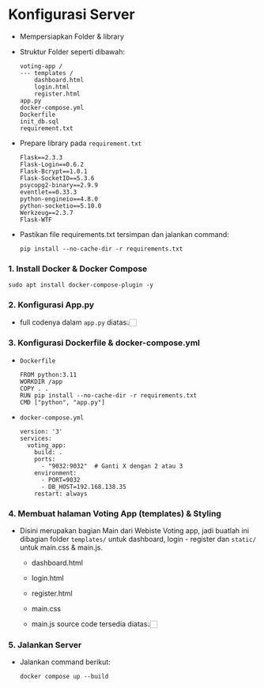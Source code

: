 # Konfigurasi Server

- Mempersiapkan Folder & library
- Struktur Folder seperti dibawah:

  ```
  voting-app /
  --- templates /
  	  dashboard.html
  	  login.html
  	  register.html
  app.py
  docker-compose.yml
  Dockerfile
  init_db.sql
  requirement.txt
  ```

- Prepare library pada ```requirement.txt``` 

  ```
  Flask==2.3.3
  Flask-Login==0.6.2
  Flask-Bcrypt==1.0.1
  Flask-SocketIO==5.3.6
  psycopg2-binary==2.9.9
  eventlet==0.33.3
  python-engineio==4.8.0
  python-socketio==5.10.0
  Werkzeug==2.3.7
  Flask-WTF
  ```

- Pastikan file requirements.txt tersimpan dan jalankan command:
  
  ```
  pip install --no-cache-dir -r requirements.txt
  ```


### 1. Install Docker & Docker Compose 
  ```
  sudo apt install docker-compose-plugin -y
  ```

### 2. Konfigurasi App.py
  - full codenya dalam ```app.py``` diatas👆🏻

    
### 3. Konfigurasi Dockerfile & docker-compose.yml
  
  - ```Dockerfile```
    ```
    FROM python:3.11
    WORKDIR /app
    COPY . .
    RUN pip install --no-cache-dir -r requirements.txt
    CMD ["python", "app.py"]
    ```

- ```docker-compose.yml```
  ```
  version: '3'
  services:
    voting_app:
      build: .
      ports:
        - "9032:9032"  # Ganti X dengan 2 atau 3
      environment:
        - PORT=9032
        - DB_HOST=192.168.138.35
      restart: always
  ```

### 4. Membuat halaman Voting App (templates) & Styling
 - Disini merupakan bagian Main dari Webiste Voting app, jadi buatlah ini dibagian folder ```templates/``` untuk dashboard,
   login - register dan ```static/``` untuk main.css & main.js.

    - dashboard.html
    - login.html
    - register.html
  
    - main.css
      
    - main.js
      source code tersedia diatas👆🏻

### 5. Jalankan Server
  - Jalankan command berikut:
    ```
    docker compose up --build
    ```
